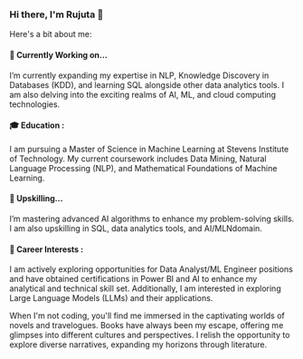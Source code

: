 ### Hi there, I'm Rujuta 👋
Here's a bit about me:

#### 🔭 Currently Working on...
I’m currently expanding my expertise in NLP, Knowledge Discovery in Databases (KDD), and learning SQL alongside other data analytics tools. I am also delving into the exciting realms of AI, ML, and cloud computing technologies.
#### 🎓 Education : 
I am pursuing a Master of Science in Machine Learning at Stevens Institute of Technology. My current coursework includes Data Mining, Natural Language Processing (NLP), and Mathematical Foundations of Machine Learning. 
#### 🤔 Upskilling...
I’m mastering advanced  AI algorithms to enhance my problem-solving skills. I am also upskilling in SQL, data analytics tools, and AI/MLNdomain.
#### 💼 Career Interests :
I am actively exploring opportunities for Data Analyst/ML Engineer positions and have obtained certifications in Power BI and AI to enhance my analytical and technical skill set. Additionally, I am interested in exploring Large Language Models (LLMs) and their applications.

When I'm not coding, you'll find me immersed in the captivating worlds of novels and travelogues. Books have always been my escape, offering me glimpses into different cultures and perspectives. I relish the opportunity to explore diverse narratives, expanding my horizons through literature.
